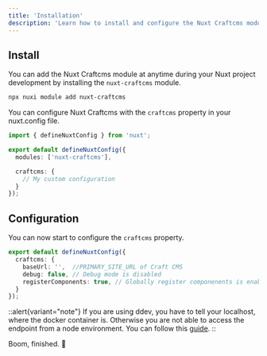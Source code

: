 ```yaml
---
title: 'Installation'
description: 'Learn how to install and configure the Nuxt Craftcms module.'
---
```


## Install

You can add the Nuxt Craftcms module at anytime during your Nuxt project development by installing the `nuxt-craftcms` module.

```bash
npx nuxi module add nuxt-craftcms
```

You can configure Nuxt Craftcms with the `craftcms` property in your nuxt.config file.

```ts [nuxt.config.ts]
import { defineNuxtConfig } from 'nuxt';

export default defineNuxtConfig({
  modules: ['nuxt-craftcms'],

  craftcms: {
    // My custom configuration
  }
});
```

## Configuration

You can now start to configure the `craftcms` property.
```ts [nuxt.config.ts]
export default defineNuxtConfig({
  craftcms: {
    baseUrl: '',  //PRIMARY_SITE_URL of Craft CMS
    debug: false, // Debug mode is disabled
    registerComponents: true, // Globally register componenents is enabled
  }
});
```

::alert{variant="note"}
If you are using ddev, you have to tell your localhost, where the docker container is. Otherwise you are not able to access the endpoint from a node environment. You can follow this [guide](not-implemented).
::

Boom, finished. 🚀